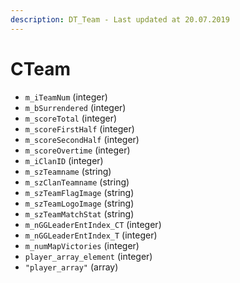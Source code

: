 ```yaml
---
description: DT_Team - Last updated at 20.07.2019
---
```


# CTeam


* `m_iTeamNum` (integer)
* `m_bSurrendered` (integer)
* `m_scoreTotal` (integer)
* `m_scoreFirstHalf` (integer)
* `m_scoreSecondHalf` (integer)
* `m_scoreOvertime` (integer)
* `m_iClanID` (integer)
* `m_szTeamname` (string)
* `m_szClanTeamname` (string)
* `m_szTeamFlagImage` (string)
* `m_szTeamLogoImage` (string)
* `m_szTeamMatchStat` (string)
* `m_nGGLeaderEntIndex_CT` (integer)
* `m_nGGLeaderEntIndex_T` (integer)
* `m_numMapVictories` (integer)
* `player_array_element` (integer)
* `"player_array"` (array)